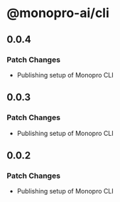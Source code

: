 # @monopro-ai/cli

## 0.0.4

### Patch Changes

- Publishing setup of Monopro CLI

## 0.0.3

### Patch Changes

- Publishing setup of Monopro CLI

## 0.0.2

### Patch Changes

- Publishing setup of Monopro CLI
